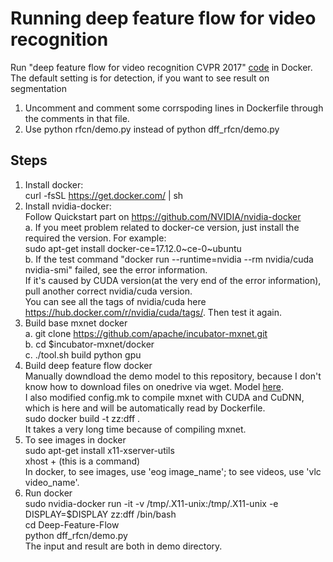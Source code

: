 # Running deep feature flow for video recognition

Run "deep feature flow for video recognition CVPR 2017"   [code](github.com/msracver/Deep-Feature-Flow.git) in Docker.   
The default setting is for detection, if you want to see result on segmentation  
1. Uncomment and comment some corrspoding lines in Dockerfile through the comments in that file.  
2. Use python rfcn/demo.py instead of python dff_rfcn/demo.py

## Steps

1. Install docker:    
curl -fsSL https://get.docker.com/ | sh  
2. Install nvidia-docker:  
Follow Quickstart part on https://github.com/NVIDIA/nvidia-docker   
 a. If you meet problem related to docker-ce version, just install the required the version. For example:  
             		sudo apt-get install docker-ce=17.12.0\~ce-0~ubuntu  
             b. If the test command "docker run --runtime=nvidia --rm nvidia/cuda nvidia-smi" failed, see the error information.  
               If it's caused by CUDA version(at the very end of the error information), pull another correct nvidia/cuda version.  
               You can see all the tags of nvidia/cuda here https://hub.docker.com/r/nvidia/cuda/tags/. Then test it again.  
3. Build base mxnet docker  
  a. git clone https://github.com/apache/incubator-mxnet.git  
  b. cd $incubator-mxnet/docker  
  c. ./tool.sh build python gpu  
4. Build deep feature flow docker  
   Manually downdload the demo model to this repository, because I don't know how to download files on onedrive via wget. Model [here](https://onedrive.live.com/?authkey=%21AC4xhgrwHnIkH5Y&cid=F371D9563727B96F&id=F371D9563727B96F%21102799&parId=F371D9563727B96F%21102795&action=locate).   
I also modified config.mk to compile mxnet with CUDA and CuDNN, which is here and will be automatically read by Dockerfile.  
sudo docker build -t zz:dff .  
It takes a very long time because of compiling mxnet.  
5. To see images in docker  
   sudo apt-get install x11-xserver-utils  
    xhost + (this is a command)  
   In docker, to see images, use 'eog image_name'; to see videos, use 'vlc video_name'.  
6. Run docker  
sudo nvidia-docker run -it -v /tmp/.X11-unix:/tmp/.X11-unix -e DISPLAY=$DISPLAY zz:dff /bin/bash  
cd Deep-Feature-Flow  
python dff_rfcn/demo.py  
The input and result are both in demo directory.  

